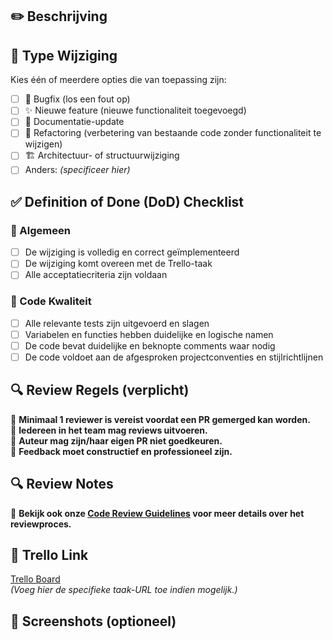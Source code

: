 ## ✏️ **Beschrijving**  
<!-- Beschrijf kort en duidelijk wat je hebt aangepast en waarom deze wijziging nodig is. -->  

## 🔄 **Type Wijziging**  
Kies één of meerdere opties die van toepassing zijn:  
- [ ] 🐞 Bugfix (los een fout op)  
- [ ] ✨ Nieuwe feature (nieuwe functionaliteit toegevoegd)  
- [ ] 📝 Documentatie-update  
- [ ] 🔧 Refactoring (verbetering van bestaande code zonder functionaliteit te wijzigen)  
- [ ] 🏗️ Architectuur- of structuurwijziging  
- [ ] Anders: *(specificeer hier)*  

## ✅ **Definition of Done (DoD) Checklist**  
### **🔹 Algemeen**  
- [ ] De wijziging is volledig en correct geïmplementeerd  
- [ ] De wijziging komt overeen met de Trello-taak  
- [ ] Alle acceptatiecriteria zijn voldaan  

### **🔹 Code Kwaliteit**  
- [ ] Alle relevante tests zijn uitgevoerd en slagen  
- [ ] Variabelen en functies hebben duidelijke en logische namen  
- [ ] De code bevat duidelijke en beknopte comments waar nodig  
- [ ] De code voldoet aan de afgesproken projectconventies en stijlrichtlijnen  

## 🔍 **Review Regels (verplicht)**  
🔹 **Minimaal 1 reviewer is vereist voordat een PR gemerged kan worden.**  
🔹 **Iedereen in het team mag reviews uitvoeren.**  
🔹 **Auteur mag zijn/haar eigen PR niet goedkeuren.**  
🔹 **Feedback moet constructief en professioneel zijn.**  
## 🔍 **Review Notes**  
<!-- Noteer hier specifieke punten waarop je graag feedback ontvangt van de reviewer. -->  

📌 **Bekijk ook onze [Code Review Guidelines](./CODE_REVIEW_GUIDELINES.md) voor meer details over het reviewproces.**  

## 🔗 **Trello Link**  
[Trello Board](https://trello.com/b/KR8L2Zyw/software-construction)  
*(Voeg hier de specifieke taak-URL toe indien mogelijk.)*  

## 📸 **Screenshots (optioneel)**  
<!-- Voeg hier relevante screenshots of GIFs toe als je visuele wijzigingen hebt gemaakt. -->  
